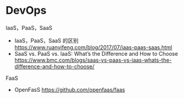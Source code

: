 # DevOps

IaaS，PaaS，SaaS
- IaaS，PaaS，SaaS 的区别 https://www.ruanyifeng.com/blog/2017/07/iaas-paas-saas.html
- SaaS vs. PaaS vs. IaaS: What’s the Difference and How to Choose https://www.bmc.com/blogs/saas-vs-paas-vs-iaas-whats-the-difference-and-how-to-choose/

FaaS
- OpenFasS https://github.com/openfaas/faas
